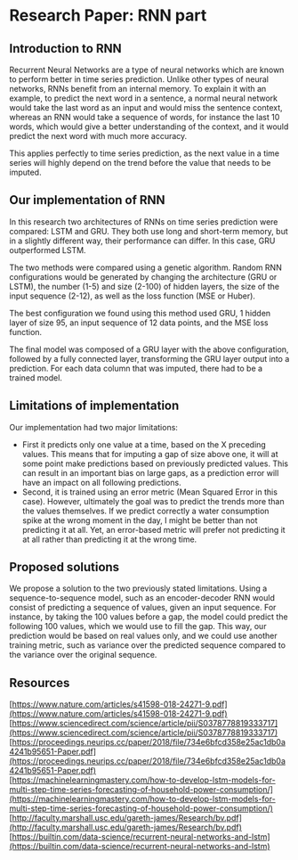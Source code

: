 # Research Paper: RNN part

## Introduction to RNN 

Recurrent Neural Networks are a type of neural networks which are known to
perform better in time series prediction. Unlike other types of neural networks,
RNNs benefit from an internal memory. To explain it with an example, to predict
the next word in a sentence, a normal neural network would take the last word as
an input and would miss the sentence context, whereas an RNN would take a
sequence of words, for instance the last 10 words, which would give a better
understanding of the context, and it would predict the next word with much more
accuracy. 

This applies perfectly to time series prediction, as the next value in a time
series will highly depend on the trend before the value that needs to be imputed. 

## Our implementation of RNN 

In this research two architectures of RNNs on time series prediction were
compared: LSTM and GRU. They both use long and short-term memory, but in a
slightly different way, their performance can differ. In this case, GRU
outperformed LSTM. 

The two methods were compared using a genetic algorithm. Random RNN
configurations would be generated by changing the architecture (GRU or LSTM),
the number (1-5) and size (2-100) of hidden layers, the size of the input
sequence (2-12), as well as the loss function (MSE or Huber). 

The best configuration we found using this method used GRU, 1 hidden layer of
size 95, an input sequence of 12 data points, and the MSE loss function. 

The final model was composed of a GRU layer with the above configuration,
followed by a fully connected layer, transforming the GRU layer output into a
prediction. For each data column that was imputed, there had to be a trained
model. 

## Limitations of implementation 

Our implementation had two major limitations: 
- First it predicts only one value at a time, based on the X preceding values.
This means that for imputing a gap of size above one, it will at some point
make predictions based on previously predicted values. This can result in an
important bias on large gaps, as a prediction error will have an impact on all
following predictions. 
- Second, it is trained using an error metric (Mean Squared Error in this case).
However, ultimately the goal was to predict the trends more than the values
themselves. If we predict correctly a water consumption spike at the wrong
moment in the day, I might be better than not predicting it at all. Yet, an
error-based metric will prefer not predicting it at all rather than predicting
it at the wrong time. 

## Proposed solutions 

We propose a solution to the two previously stated limitations. Using a
sequence-to-sequence model, such as an encoder-decoder RNN would consist of
predicting a sequence of values, given an input sequence. For instance, by
taking the 100 values before a gap, the model could predict the following 100
values, which we would use to fill the gap. This way, our prediction would be
based on real values only, and we could use another training metric, such as
variance over the predicted sequence compared to the variance over the original
sequence. 

## Resources

[https://www.nature.com/articles/s41598-018-24271-9.pdf](https://www.nature.com/articles/s41598-018-24271-9.pdf)   
[https://www.sciencedirect.com/science/article/pii/S0378778819333717](https://www.sciencedirect.com/science/article/pii/S0378778819333717)  
[https://proceedings.neurips.cc/paper/2018/file/734e6bfcd358e25ac1db0a4241b95651-Paper.pdf](https://proceedings.neurips.cc/paper/2018/file/734e6bfcd358e25ac1db0a4241b95651-Paper.pdf)  
[https://machinelearningmastery.com/how-to-develop-lstm-models-for-multi-step-time-series-forecasting-of-household-power-consumption/](https://machinelearningmastery.com/how-to-develop-lstm-models-for-multi-step-time-series-forecasting-of-household-power-consumption/)  
[http://faculty.marshall.usc.edu/gareth-james/Research/bv.pdf](http://faculty.marshall.usc.edu/gareth-james/Research/bv.pdf)  
[https://builtin.com/data-science/recurrent-neural-networks-and-lstm](https://builtin.com/data-science/recurrent-neural-networks-and-lstm)  

